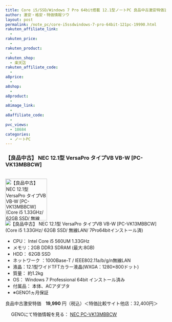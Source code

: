 ```yaml
---
title: Core i5/SSD/Windows 7 Pro 64bit搭載 12.1型ノートPC 良品中古激安特価19,990円！
author: 激安・格安・特価情報ツウ
layout: post
permalink: /note_pc/core-i5ssdwindows-7-pro-64bit-121pc-19990.html
rakuten_affiliate_link:
  -
rakuten_price:
  -
rakuten_product:
  -
rakuten_shop:
  - 楽天店
rakuten_affiliate_code:
  -
a8price:
  -
a8shop:
  -
a8product:
  -
a8image_link:
  -
a8affiliate_code:
  -
pvc_views:
  - 18684
categories:
  - ノートPC
---
```

### 【良品中古】 NEC 12.1型 VersaPro タイプVB VB-W [PC-VK13MBBCW]

<div class="img-bg2 img_L">
  <a href="//px.a8.net/svt/ejp?a8mat=1I0DKG+A2L0YI+1TD2+5ZEMP&#038;a8ejpredirect=//www.geno-web.jp/shopdetail/000000035435" title="【良品中古】 NEC 12.1型 VersaPro タイプVB VB-W [PC-VK13MBBCW] (Core i5 1.33GHz/ 62GB SSD/ 無線LAN/ 7Pro64bitインストール済)" target="_blank"><br /> <img border="0" alt="【良品中古】 NEC 12.1型 VersaPro タイプVB VB-W [PC-VK13MBBCW] (Core i5 1.33GHz/ 62GB SSD/ 無線LAN/ 7Pro64bitインストール済)" src="//i1.wp.com/www.geno-web.jp/shopimages/genoweb/0000000354354.jpg?w=130"width="130" data-recalc-dims="1" /></a><br /> <img border="0" src="//i2.wp.com/www16.a8.net/0.gif?resize=1%2C1" alt="【良品中古】 NEC 12.1型 VersaPro タイプVB VB-W [PC-VK13MBBCW] (Core i5 1.33GHz/ 62GB SSD/ 無線LAN/ 7Pro64bitインストール済)" data-recalc-dims="1" />
</div>

<!--more-->

  * CPU： Intel Core i5 560UM 1.33GHz
  * メモリ：2GB DDR3 SDRAM (最大:8GB)
  * HDD： 62GB SSD
  * ネットワーク ：1000Base-T / IEEE802.11a/b/g/n無線LAN
  * 液晶：12.1型ワイドTFTカラー液晶(WXGA：1280×800ドット)
  * 質量： 約1.2kg
  * OS： Windows 7 Professional 64bit インストール済み
  * 付属品： 本体、ACアダプタ
  * ※GENO1ヵ月保証

良品中古激安特価　<span class="tokka-price"><strong>19,990</strong></span> 円（税込）＜特価比較サイト他店：32,400円＞

　
GENOにて特価情報を見る： <span class="fs150p"><a href="//px.a8.net/svt/ejp?a8mat=1I0DKG+A2L0YI+1TD2+5ZEMP&#038;a8ejpredirect=//www.geno-web.jp/shopdetail/000000035435" target="_blank">NEC PC-VK13MBBCW</a></span>